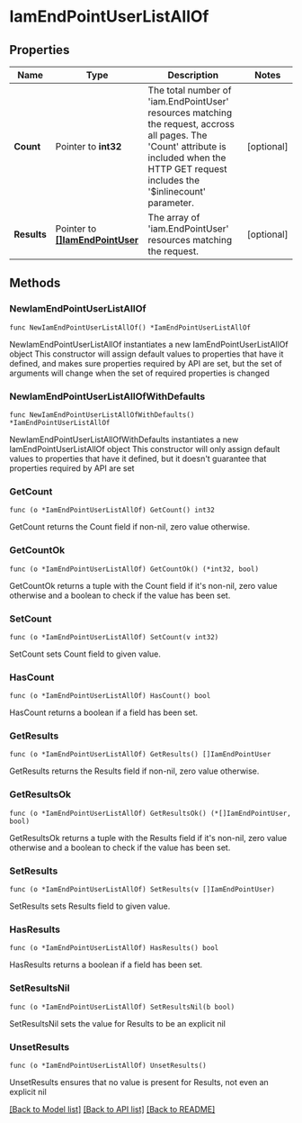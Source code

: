 # IamEndPointUserListAllOf

## Properties

Name | Type | Description | Notes
------------ | ------------- | ------------- | -------------
**Count** | Pointer to **int32** | The total number of &#39;iam.EndPointUser&#39; resources matching the request, accross all pages. The &#39;Count&#39; attribute is included when the HTTP GET request includes the &#39;$inlinecount&#39; parameter. | [optional] 
**Results** | Pointer to [**[]IamEndPointUser**](iam.EndPointUser.md) | The array of &#39;iam.EndPointUser&#39; resources matching the request. | [optional] 

## Methods

### NewIamEndPointUserListAllOf

`func NewIamEndPointUserListAllOf() *IamEndPointUserListAllOf`

NewIamEndPointUserListAllOf instantiates a new IamEndPointUserListAllOf object
This constructor will assign default values to properties that have it defined,
and makes sure properties required by API are set, but the set of arguments
will change when the set of required properties is changed

### NewIamEndPointUserListAllOfWithDefaults

`func NewIamEndPointUserListAllOfWithDefaults() *IamEndPointUserListAllOf`

NewIamEndPointUserListAllOfWithDefaults instantiates a new IamEndPointUserListAllOf object
This constructor will only assign default values to properties that have it defined,
but it doesn't guarantee that properties required by API are set

### GetCount

`func (o *IamEndPointUserListAllOf) GetCount() int32`

GetCount returns the Count field if non-nil, zero value otherwise.

### GetCountOk

`func (o *IamEndPointUserListAllOf) GetCountOk() (*int32, bool)`

GetCountOk returns a tuple with the Count field if it's non-nil, zero value otherwise
and a boolean to check if the value has been set.

### SetCount

`func (o *IamEndPointUserListAllOf) SetCount(v int32)`

SetCount sets Count field to given value.

### HasCount

`func (o *IamEndPointUserListAllOf) HasCount() bool`

HasCount returns a boolean if a field has been set.

### GetResults

`func (o *IamEndPointUserListAllOf) GetResults() []IamEndPointUser`

GetResults returns the Results field if non-nil, zero value otherwise.

### GetResultsOk

`func (o *IamEndPointUserListAllOf) GetResultsOk() (*[]IamEndPointUser, bool)`

GetResultsOk returns a tuple with the Results field if it's non-nil, zero value otherwise
and a boolean to check if the value has been set.

### SetResults

`func (o *IamEndPointUserListAllOf) SetResults(v []IamEndPointUser)`

SetResults sets Results field to given value.

### HasResults

`func (o *IamEndPointUserListAllOf) HasResults() bool`

HasResults returns a boolean if a field has been set.

### SetResultsNil

`func (o *IamEndPointUserListAllOf) SetResultsNil(b bool)`

 SetResultsNil sets the value for Results to be an explicit nil

### UnsetResults
`func (o *IamEndPointUserListAllOf) UnsetResults()`

UnsetResults ensures that no value is present for Results, not even an explicit nil

[[Back to Model list]](../README.md#documentation-for-models) [[Back to API list]](../README.md#documentation-for-api-endpoints) [[Back to README]](../README.md)


